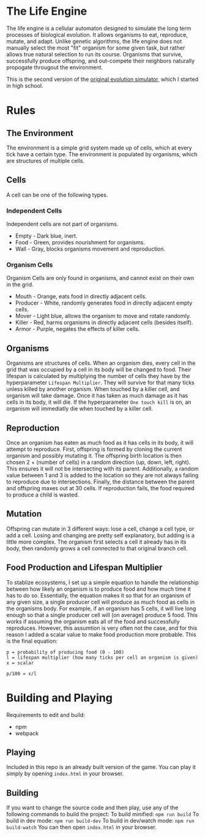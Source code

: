 # The Life Engine
The life engine is a cellular automaton designed to simulate the long term processes of biological evolution. It allows organisms to eat, reproduce, mutate, and adapt.
Unlike genetic algorithms, the life engine does not manually select the most "fit" organism for some given task, but rather allows true natural selection to 
run its course. Organisms that survive, successfully produce offspring, and out-compete their neighbors naturally propogate througout the environment.

This is the second version of the [original evolution simulator](https://github.com/MaxRobinsonTheGreat/EvolutionSimulator), which I started in high school.


# Rules
## The Environment
The environment is a simple grid system made up of cells, which at every tick have a certain type. The environment is populated by organisms, which are structures of multiple cells.

## Cells
A cell can be one of the following types.
### Independent Cells
Independent cells are not part of organisms. 
- Empty - Dark blue, inert.
- Food - Green, provides nourishment for organisms.
- Wall - Gray, blocks organisms movement and reproduction.
### Organism Cells
Organism Cells are only found in organisms, and cannot exist on their own in the grid.
- Mouth - Orange, eats food in directly adjacent cells.
- Producer - White, randomly generates food in directly adjacent empty cells.
- Mover - Light blue, allows the organism to move and rotate randomly.
- Killer - Red, harms organisms in directly adjacent cells (besides itself).
- Armor - Purple, negates the effects of killer cells.

## Organisms
Organisms are structures of cells.
When an organism dies, every cell in the grid that was occupied by a cell in its body will be changed to food.
Their lifespan is calculated by multiplying the number of cells they have by the hyperparameter `Lifespan Multiplier`. They will survive for that many ticks unless killed by another organism.
When touched by a killer cell, and organism will take damage. Once it has taken as much damage as it has cells in its body, it will die. If the hyperparameter `One touch kill` is on, an organism will immediatly die when touched by a killer cell.

## Reproduction
Once an organism has eaten as much food as it has cells in its body, it will attempt to reproduce. 
First, offspring is formed by cloning the current organism and possibly mutating it.
The offspring birth location is then chosen 2 + (number of cells) in a random direction (up, down, left, right). This ensures it will not be intersecting with its parent.
Additionally, a random value between 1 and 3 is added to the location so they are not always failing to reproduce due to intersections.
Finally, the distance between the parent and offspring maxes out at 30 cells.
If reproduction fails, the food required to produce a child is wasted.

## Mutation
Offspring can mutate in 3 different ways: lose a cell, change a cell type, or add a cell. Losing and changing are pretty self explanatory, but adding is a little more complex.
The organism first selects a cell it already has in its body, then randomly grows a cell connected to that original branch cell.

## Food Production and Lifespan Multiplier
To stablize ecosystems, I set up a simple equation to handle the relationship between how likely an organism is to produce food and how much time it has to do so.
Essentially, the equation makes it so that for an organism of any given size, a single producer cell will produce as much food as cells in the organisms body. 
For example, if an organism has 5 cells, it will live long enough so that a single producer cell will (on average) produce 5 food. This works if assuming the organism eats all 
of the food and successfully reproduces. However, this assumtion is very often not the case, and for this reason I added a scalar value to make food production more probable.
This is the final equation:

```
p = probability of producing food (0 - 100)
l = lifespan multiplier (how many ticks per cell an organism is given)
x = scalar

p/100 = x/l
```



# Building and Playing
Requirements to edit and build:
- npm
- webpack

## Playing
Included in this repo is an already built version of the game. You can play it simply by opening `index.html` in your browser.

## Building
If you want to change the source code and then play, use any of the following commands to build the project:
To build minified: `npm run build`
To build in dev mode: `npm run build-dev`
To build in dev/watch mode: `npm run build-watch`
You can then open `index.html` in your browser.
